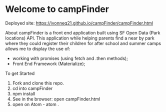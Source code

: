 # Welcome to campFinder

Deployed site: https://ivonneq21.github.io/campFinder/campFinder.html

About
campFinder is a front end application built using SF Open Data (Park locations) API. This application while helping parents find a near by park where they could register their children for after school and summer camps allows me to display the use of:

- working with promises (using fetch and .then methods);
- Front End Framework (Materialize);

To get Started

1) Fork and clone this repo.
2) cd into campFinder
3) npm install
3) See in the browser: open campFinder.html
4) open on Atom - atom .
